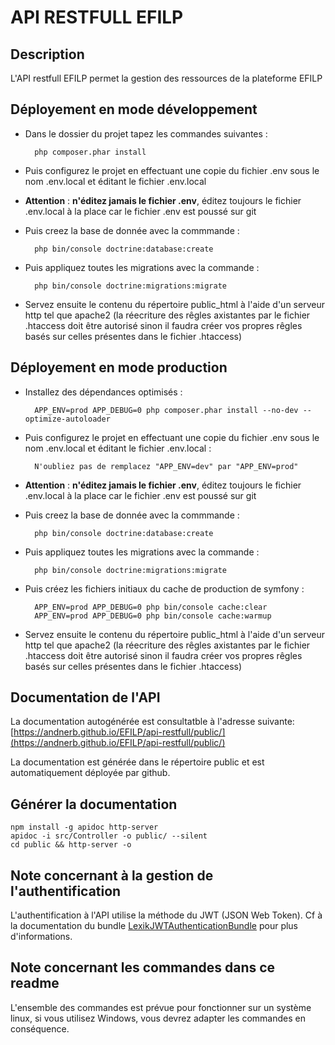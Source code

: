 # API RESTFULL EFILP

## Description

L'API restfull EFILP permet la gestion des ressources de la plateforme EFILP

## Déployement en mode développement

- Dans le dossier du projet tapez les commandes suivantes :

        php composer.phar install

- Puis configurez le projet en effectuant une copie du fichier .env sous le nom .env.local et éditant le fichier .env.local

- **Attention** : **n'éditez jamais le fichier .env**, éditez toujours le fichier .env.local à la place car le fichier .env est poussé sur git

- Puis creez la base de donnée avec la commmande :

        php bin/console doctrine:database:create
        
- Puis appliquez toutes les migrations avec la commande :

        php bin/console doctrine:migrations:migrate

- Servez ensuite le contenu du répertoire public_html à l'aide d'un serveur http tel que apache2 (la réecriture des rêgles axistantes par le fichier .htaccess doit être autorisé sinon il faudra créer vos propres rêgles basés sur celles présentes dans le fichier .htaccess)

## Déployement en mode production

- Installez des dépendances optimisés :

        APP_ENV=prod APP_DEBUG=0 php composer.phar install --no-dev --optimize-autoloader

- Puis configurez le projet en effectuant une copie du fichier .env sous le nom .env.local et éditant le fichier .env.local :

        N'oubliez pas de remplacez "APP_ENV=dev" par "APP_ENV=prod"

- **Attention** : **n'éditez jamais le fichier .env**, éditez toujours le fichier .env.local à la place car le fichier .env est poussé sur git

- Puis creez la base de donnée avec la commmande :

        php bin/console doctrine:database:create
        
- Puis appliquez toutes les migrations avec la commande :

        php bin/console doctrine:migrations:migrate

- Puis créez les fichiers initiaux du cache de production de symfony :

        APP_ENV=prod APP_DEBUG=0 php bin/console cache:clear
        APP_ENV=prod APP_DEBUG=0 php bin/console cache:warmup

- Servez ensuite le contenu du répertoire public_html à l'aide d'un serveur http tel que apache2 (la réecriture des rêgles axistantes par le fichier .htaccess doit être autorisé sinon il faudra créer vos propres rêgles basés sur celles présentes dans le fichier .htaccess)


## Documentation de l'API

La documentation autogénérée est consultatble à l'adresse suivante: [https://andnerb.github.io/EFILP/api-restfull/public/](https://andnerb.github.io/EFILP/api-restfull/public/)

La documentation est générée dans le répertoire public et est automatiquement déployée par github.

## Générer la documentation
    npm install -g apidoc http-server
    apidoc -i src/Controller -o public/ --silent
    cd public && http-server -o

## Note concernant à la gestion de l'authentification

L'authentification à l'API utilise la méthode du JWT (JSON Web Token).
Cf à la documentation du bundle [LexikJWTAuthenticationBundle](https://github.com/lexik/LexikJWTAuthenticationBundle) pour plus d'informations.

## Note concernant les commandes dans ce readme

L'ensemble des commandes est prévue pour fonctionner sur un système linux, si vous utilisez Windows, vous devrez adapter les commandes en conséquence.